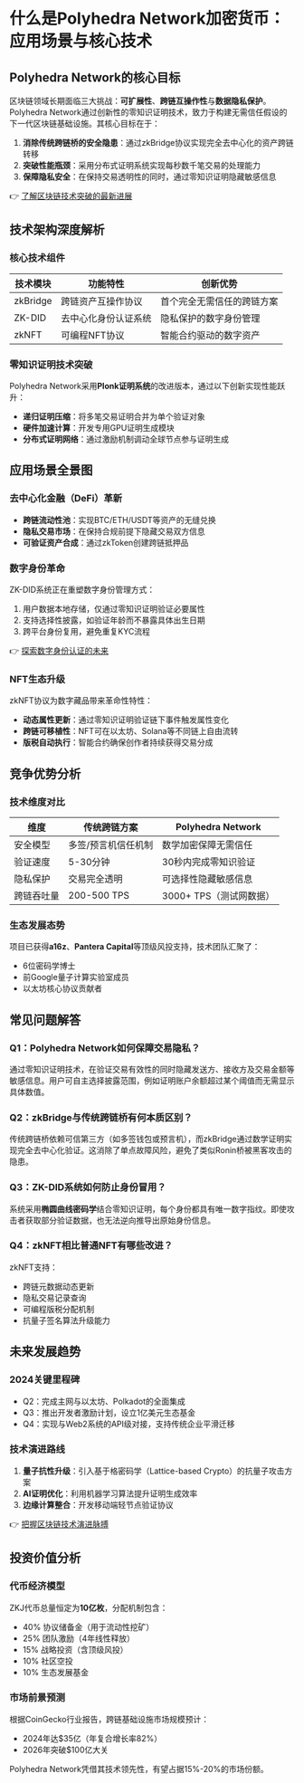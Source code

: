 # 什么是Polyhedra Network加密货币：应用场景与核心技术

## Polyhedra Network的核心目标

区块链领域长期面临三大挑战：**可扩展性**、**跨链互操作性**与**数据隐私保护**。Polyhedra Network通过创新性的零知识证明技术，致力于构建无需信任假设的下一代区块链基础设施。其核心目标在于：

1. **消除传统跨链桥的安全隐患**：通过zkBridge协议实现完全去中心化的资产跨链转移
2. **突破性能瓶颈**：采用分布式证明系统实现每秒数千笔交易的处理能力
3. **保障隐私安全**：在保持交易透明性的同时，通过零知识证明隐藏敏感信息

👉 [了解区块链技术突破的最新进展](https://bit.ly/okx_welcome)

## 技术架构深度解析

### 核心技术组件

| 技术模块   | 功能特性                     | 创新优势                  |
|------------|------------------------------|---------------------------|
| zkBridge   | 跨链资产互操作协议           | 首个完全无需信任的跨链方案|
| ZK-DID     | 去中心化身份认证系统         | 隐私保护的数字身份管理    |
| zkNFT      | 可编程NFT协议                | 智能合约驱动的数字资产    |

### 零知识证明技术突破

Polyhedra Network采用**Plonk证明系统**的改进版本，通过以下创新实现性能跃升：

- **递归证明压缩**：将多笔交易证明合并为单个验证对象
- **硬件加速计算**：开发专用GPU证明生成模块
- **分布式证明网络**：通过激励机制调动全球节点参与证明生成

## 应用场景全景图

### 去中心化金融（DeFi）革新

- **跨链流动性池**：实现BTC/ETH/USDT等资产的无缝兑换
- **隐私交易市场**：在保持合规前提下隐藏交易双方信息
- **可验证资产合成**：通过zkToken创建跨链抵押品

### 数字身份革命

ZK-DID系统正在重塑数字身份管理方式：

1. 用户数据本地存储，仅通过零知识证明验证必要属性
2. 支持选择性披露，如验证年龄而不暴露具体出生日期
3. 跨平台身份复用，避免重复KYC流程

👉 [探索数字身份认证的未来](https://bit.ly/okx_welcome)

### NFT生态升级

zkNFT协议为数字藏品带来革命性特性：

- **动态属性更新**：通过零知识证明验证链下事件触发属性变化
- **跨链可移植性**：NFT可在以太坊、Solana等不同链上自由流转
- **版税自动执行**：智能合约确保创作者持续获得交易分成

## 竞争优势分析

### 技术维度对比

| 维度         | 传统跨链方案       | Polyhedra Network        |
|--------------|--------------------|--------------------------|
| 安全模型     | 多签/预言机信任机制| 数学加密保障无需信任     |
| 验证速度     | 5-30分钟           | 30秒内完成零知识验证     |
| 隐私保护     | 交易完全透明       | 可选择性隐藏敏感信息     |
| 跨链吞吐量   | 200-500 TPS        | 3000+ TPS（测试网数据）  |

### 生态发展态势

项目已获得**a16z**、**Pantera Capital**等顶级风投支持，技术团队汇聚了：
- 6位密码学博士
- 前Google量子计算实验室成员
- 以太坊核心协议贡献者

## 常见问题解答

### Q1：Polyhedra Network如何保障交易隐私？
通过零知识证明技术，在验证交易有效性的同时隐藏发送方、接收方及交易金额等敏感信息。用户可自主选择披露范围，例如证明账户余额超过某个阈值而无需显示具体数值。

### Q2：zkBridge与传统跨链桥有何本质区别？
传统跨链桥依赖可信第三方（如多签钱包或预言机），而zkBridge通过数学证明实现完全去中心化验证。这消除了单点故障风险，避免了类似Ronin桥被黑客攻击的隐患。

### Q3：ZK-DID系统如何防止身份冒用？
系统采用**椭圆曲线密码学**结合零知识证明，每个身份都具有唯一数字指纹。即使攻击者获取部分验证数据，也无法逆向推导出原始身份信息。

### Q4：zkNFT相比普通NFT有哪些改进？
zkNFT支持：
- 跨链元数据动态更新
- 隐私交易记录查询
- 可编程版税分配机制
- 抗量子签名算法升级能力

## 未来发展趋势

### 2024关键里程碑

- Q2：完成主网与以太坊、Polkadot的全面集成
- Q3：推出开发者激励计划，设立1亿美元生态基金
- Q4：实现与Web2系统的API级对接，支持传统企业平滑迁移

### 技术演进路线

1. **量子抗性升级**：引入基于格密码学（Lattice-based Crypto）的抗量子攻击方案
2. **AI证明优化**：利用机器学习算法提升证明生成效率
3. **边缘计算整合**：开发移动端轻节点验证协议

👉 [把握区块链技术演进脉搏](https://bit.ly/okx_welcome)

## 投资价值分析

### 代币经济模型

ZKJ代币总量恒定为**10亿枚**，分配机制包含：

- 40% 协议储备金（用于流动性挖矿）
- 25% 团队激励（4年线性释放）
- 15% 战略投资（含顶级风投）
- 10% 社区空投
- 10% 生态发展基金

### 市场前景预测

根据CoinGecko行业报告，跨链基础设施市场规模预计：
- 2024年达$35亿（年复合增长率82%）
- 2026年突破$100亿大关

Polyhedra Network凭借其技术领先性，有望占据15%-20%的市场份额。